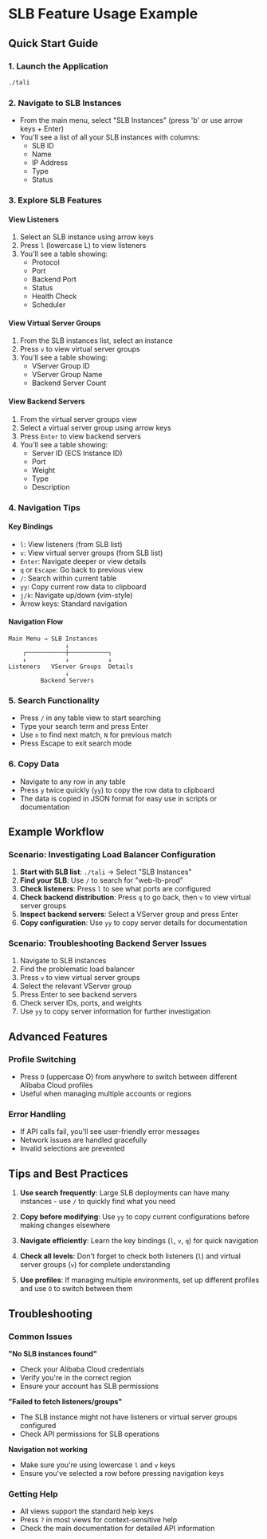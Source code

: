 # SLB Feature Usage Example

## Quick Start Guide

### 1. Launch the Application
```bash
./tali
```

### 2. Navigate to SLB Instances
- From the main menu, select "SLB Instances" (press 'b' or use arrow keys + Enter)
- You'll see a list of all your SLB instances with columns:
  - SLB ID
  - Name  
  - IP Address
  - Type
  - Status

### 3. Explore SLB Features

#### View Listeners
1. Select an SLB instance using arrow keys
2. Press `l` (lowercase L) to view listeners
3. You'll see a table showing:
   - Protocol
   - Port
   - Backend Port
   - Status
   - Health Check
   - Scheduler

#### View Virtual Server Groups
1. From the SLB instances list, select an instance
2. Press `v` to view virtual server groups
3. You'll see a table showing:
   - VServer Group ID
   - VServer Group Name
   - Backend Server Count

#### View Backend Servers
1. From the virtual server groups view
2. Select a virtual server group using arrow keys
3. Press `Enter` to view backend servers
4. You'll see a table showing:
   - Server ID (ECS Instance ID)
   - Port
   - Weight
   - Type
   - Description

### 4. Navigation Tips

#### Key Bindings
- `l`: View listeners (from SLB list)
- `v`: View virtual server groups (from SLB list)
- `Enter`: Navigate deeper or view details
- `q` or `Escape`: Go back to previous view
- `/`: Search within current table
- `yy`: Copy current row data to clipboard
- `j/k`: Navigate up/down (vim-style)
- Arrow keys: Standard navigation

#### Navigation Flow
```
Main Menu → SLB Instances
                ↓
    ┌───────────┼───────────┐
    ↓           ↓           ↓
Listeners   VServer Groups  Details
                ↓
         Backend Servers
```

### 5. Search Functionality
- Press `/` in any table view to start searching
- Type your search term and press Enter
- Use `n` to find next match, `N` for previous match
- Press Escape to exit search mode

### 6. Copy Data
- Navigate to any row in any table
- Press `y` twice quickly (`yy`) to copy the row data to clipboard
- The data is copied in JSON format for easy use in scripts or documentation

## Example Workflow

### Scenario: Investigating Load Balancer Configuration

1. **Start with SLB list**: `./tali` → Select "SLB Instances"
2. **Find your SLB**: Use `/` to search for "web-lb-prod"
3. **Check listeners**: Press `l` to see what ports are configured
4. **Check backend distribution**: Press `q` to go back, then `v` to view virtual server groups
5. **Inspect backend servers**: Select a VServer group and press Enter
6. **Copy configuration**: Use `yy` to copy server details for documentation

### Scenario: Troubleshooting Backend Server Issues

1. Navigate to SLB instances
2. Find the problematic load balancer
3. Press `v` to view virtual server groups
4. Select the relevant VServer group
5. Press Enter to see backend servers
6. Check server IDs, ports, and weights
7. Use `yy` to copy server information for further investigation

## Advanced Features

### Profile Switching
- Press `O` (uppercase O) from anywhere to switch between different Alibaba Cloud profiles
- Useful when managing multiple accounts or regions

### Error Handling
- If API calls fail, you'll see user-friendly error messages
- Network issues are handled gracefully
- Invalid selections are prevented

## Tips and Best Practices

1. **Use search frequently**: Large SLB deployments can have many instances - use `/` to quickly find what you need

2. **Copy before modifying**: Use `yy` to copy current configurations before making changes elsewhere

3. **Navigate efficiently**: Learn the key bindings (`l`, `v`, `q`) for quick navigation

4. **Check all levels**: Don't forget to check both listeners (`l`) and virtual server groups (`v`) for complete understanding

5. **Use profiles**: If managing multiple environments, set up different profiles and use `O` to switch between them

## Troubleshooting

### Common Issues

**"No SLB instances found"**
- Check your Alibaba Cloud credentials
- Verify you're in the correct region
- Ensure your account has SLB permissions

**"Failed to fetch listeners/groups"**
- The SLB instance might not have listeners or virtual server groups configured
- Check API permissions for SLB operations

**Navigation not working**
- Make sure you're using lowercase `l` and `v` keys
- Ensure you've selected a row before pressing navigation keys

### Getting Help
- All views support the standard help keys
- Press `?` in most views for context-sensitive help
- Check the main documentation for detailed API information 